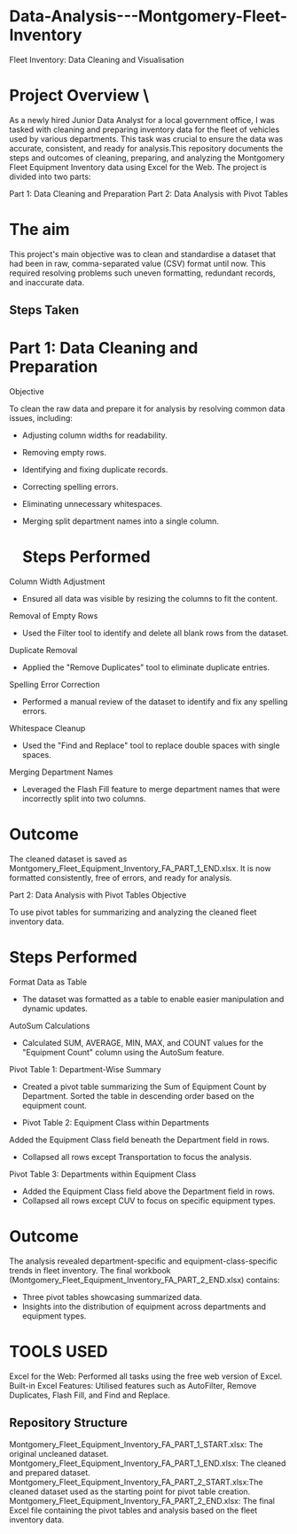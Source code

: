 # Data-Analysis---Montgomery-Fleet-Inventory
Fleet Inventory: Data Cleaning and Visualisation
# Project Overview \

As a newly hired Junior Data Analyst for a local government office, I was tasked with cleaning and preparing inventory data for the fleet of vehicles used by various departments. This task was crucial to ensure the data was accurate, consistent, and ready for analysis.This repository documents the steps and outcomes of cleaning, preparing, and analyzing the Montgomery Fleet Equipment Inventory data using Excel for the Web. The project is divided into two parts:

Part 1: Data Cleaning and Preparation
Part 2: Data Analysis with Pivot Tables


# The aim

This project's main objective was to clean and standardise a dataset that had been in raw, comma-separated value (CSV) format until now. This required resolving problems such uneven formatting, redundant records, and inaccurate data.

## Steps Taken

# Part 1: Data Cleaning and Preparation
Objective

To clean the raw data and prepare it for analysis by resolving common data issues, including:

- Adjusting column widths for readability.
- Removing empty rows.
- Identifying and fixing duplicate records.
- Correcting spelling errors.
- Eliminating unnecessary whitespaces.
- Merging split department names into a single column.

  # Steps Performed

Column Width Adjustment
- Ensured all data was visible by resizing the columns to fit the content.
  
Removal of Empty Rows
- Used the Filter tool to identify and delete all blank rows from the dataset.
  
Duplicate Removal
- Applied the "Remove Duplicates" tool to eliminate duplicate entries.
  
Spelling Error Correction
- Performed a manual review of the dataset to identify and fix any spelling errors.
  
Whitespace Cleanup
- Used the "Find and Replace" tool to replace double spaces with single spaces.
  
Merging Department Names
- Leveraged the Flash Fill feature to merge department names that were incorrectly split into two columns.

# Outcome

The cleaned dataset is saved as Montgomery_Fleet_Equipment_Inventory_FA_PART_1_END.xlsx. It is now formatted consistently, free of errors, and ready for analysis.

Part 2: Data Analysis with Pivot Tables
Objective

To use pivot tables for summarizing and analyzing the cleaned fleet inventory data.

# Steps Performed

Format Data as Table
- The dataset was formatted as a table to enable easier manipulation and dynamic updates.
  
AutoSum Calculations
- Calculated SUM, AVERAGE, MIN, MAX, and COUNT values for the "Equipment Count" column using the AutoSum feature.
  
Pivot Table 1: Department-Wise Summary
- Created a pivot table summarizing the Sum of Equipment Count by Department.
Sorted the table in descending order based on the equipment count.

- Pivot Table 2: Equipment Class within Departments
  
Added the Equipment Class field beneath the Department field in rows.
- Collapsed all rows except Transportation to focus the analysis.
  
Pivot Table 3: Departments within Equipment Class
- Added the Equipment Class field above the Department field in rows.
- Collapsed all rows except CUV to focus on specific equipment types.

# Outcome

The analysis revealed department-specific and equipment-class-specific trends in fleet inventory. The final workbook (Montgomery_Fleet_Equipment_Inventory_FA_PART_2_END.xlsx) contains:

- Three pivot tables showcasing summarized data.
- Insights into the distribution of equipment across departments and equipment types.



# TOOLS USED 
Excel for the Web: Performed all tasks using the free web version of Excel.
Built-in Excel Features: Utilised features such as AutoFilter, Remove Duplicates, Flash Fill, and Find and Replace.


## Repository Structure

Montgomery_Fleet_Equipment_Inventory_FA_PART_1_START.xlsx: The original uncleaned dataset.
Montgomery_Fleet_Equipment_Inventory_FA_PART_1_END.xlsx: The cleaned and prepared dataset.
Montgomery_Fleet_Equipment_Inventory_FA_PART_2_START.xlsx:The cleaned dataset used as the starting point for pivot table creation.
Montgomery_Fleet_Equipment_Inventory_FA_PART_2_END.xlsx: The final Excel file containing the pivot tables and analysis based on the fleet inventory data.






 
